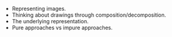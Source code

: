 * Representing images.
* Thinking about drawings through composition/decomposition.
* The underlying representation.
* Pure approaches vs impure approaches.
